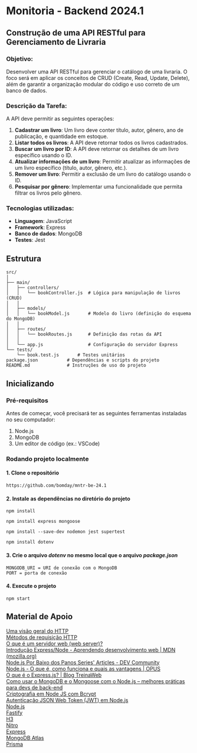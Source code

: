 # Monitoria - Backend 2024.1

## Construção de uma API RESTful para Gerenciamento de Livraria

### Objetivo:

Desenvolver uma API RESTful para gerenciar o catálogo de uma livraria. O foco será em aplicar os conceitos de CRUD (Create, Read, Update, Delete), além de garantir a organização modular do código e uso correto de um banco de dados.

### Descrição da Tarefa:

A API deve permitir as seguintes operações:

1. **Cadastrar um livro**: Um livro deve conter título, autor, gênero, ano de publicação, e quantidade em estoque.
2. **Listar todos os livros**: A API deve retornar todos os livros cadastrados.
3. **Buscar um livro por ID**: A API deve retornar os detalhes de um livro específico usando o ID.
4. **Atualizar informações de um livro**: Permitir atualizar as informações de um livro específico (título, autor, gênero, etc.).
5. **Remover um livro**: Permitir a exclusão de um livro do catálogo usando o ID.
6. **Pesquisar por gênero**: Implementar uma funcionalidade que permita filtrar os livros pelo gênero.

### Tecnologias utilizadas:

- **Linguagem**: JavaScript
- **Framework**: Express
- **Banco de dados**: MongoDB
- **Testes**: Jest

## Estrutura 

````
src/
│
├── main/
│   ├── controllers/
│   │   └── bookController.js  # Lógica para manipulação de livros (CRUD)
│   │
│   ├── models/
│   │   └── bookModel.js       # Modelo do livro (definição do esquema do MongoDB)
│   │
│   ├── routes/
│   │   └── bookRoutes.js      # Definição das rotas da API
│   │
│   └── app.js                 # Configuração do servidor Express
└── tests/
    └── book.test.js       # Testes unitários 
package.json           # Dependências e scripts do projeto
README.md              # Instruções de uso do projeto
````

## Inicializando 

### Pré-requisitos

Antes de começar, você precisará ter as seguintes ferramentas instaladas no seu computador:

1. Node.js
2. MongoDB
3. Um editor de código (ex.: VSCode)

### Rodando projeto localmente

#### 1. Clone o repositório

````
https://github.com/bomday/mntr-be-24.1
````

#### 2. Instale as dependências no diretório do projeto

````
npm install
````
````
npm install express mongoose
````
````
npm install --save-dev nodemon jest supertest
````
````
npm install dotenv
````

#### 3. Crie o arquivo _dotenv_ no mesmo local que o arquivo _package.json_

````
MONGODB_URI = URI de conexão com o MongoDB
PORT = porta de conexão
````

#### 4. Execute o projeto

````
npm start

````

## Material de Apoio

[Uma visão geral do HTTP](https://developer.mozilla.org/pt-BR/docs/Web/HTTP/Overview)
<br>
[Métodos de requisição HTTP](https://developer.mozilla.org/pt-BR/docs/Web/HTTP/Methods)
<br>
[O que é um servidor web (web server)?](https://developer.mozilla.org/pt-BR/docs/Learn/Common_questions/Web_mechanics/What_is_a_web_server)
<br>
[Introdução Express/Node - Aprendendo desenvolvimento web | MDN (mozilla.org)](https://developer.mozilla.org/pt-BR/docs/Learn/Server-side/Express_Nodejs/Introduction)
<br>
[Node.js Por Baixo dos Panos Series' Articles - DEV Community](https://dev.to/khaosdoctor/series/2080)
<br>
[Node.js - O que é, como funciona e quais as vantagens | OPUS](https://www.opus-software.com.br/node-js/)
<br>
[O que é o Express.js? | Blog TreinaWeb](https://www.treinaweb.com.br/blog/o-que-e-o-express-js)
<br>
[Como usar o MongoDB e o Mongoose com o Node.js – melhores práticas para devs de back-end](https://www.freecodecamp.org/portuguese/news/como-usar-o-mongodb-e-o-mongoose-com-o-node-js-melhores-praticas-para-devs-de-back-end/)
<br>
[Criptografia em Node JS com Bcrypt](https://hcode.com.br/blog/criptografia-em-node-js-com-a-lib-bcrypt)
<br>
[Autenticação JSON Web Token (JWT) em Node.js](https://www.luiztools.com.br/post/autenticacao-json-web-token-jwt-em-nodejs/)
<br>
[Node.js](https://nodejs.org/en/)
<br>
[Fastify](https://fastify.dev)
<br>
[H3](https://h3.unjs.io/)
<br>
[Nitro](https://nitro.unjs.io/)
<br>
[Express](https://expressjs.com/pt-br/)
<br>
[MongoDB Atlas](https://www.mongodb.com/cloud/atlas/)
<br>
[Prisma](https://prisma.io/)
<br>